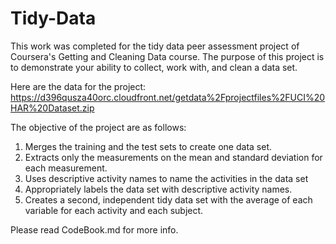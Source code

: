 Tidy-Data
=========
This work was completed for the tidy data peer assessment project of Coursera's Getting and Cleaning Data course.
The purpose of this project is to demonstrate your ability to collect, work with, and clean a data set.

Here are the data for the project: 
https://d396qusza40orc.cloudfront.net/getdata%2Fprojectfiles%2FUCI%20HAR%20Dataset.zip 

The objective of the project are as follows:
1. Merges the training and the test sets to create one data set.
2. Extracts only the measurements on the mean and standard deviation for each measurement. 
3. Uses descriptive activity names to name the activities in the data set
4. Appropriately labels the data set with descriptive activity names. 
5. Creates a second, independent tidy data set with the average of each variable for each activity and each subject.

Please read CodeBook.md for more info.
